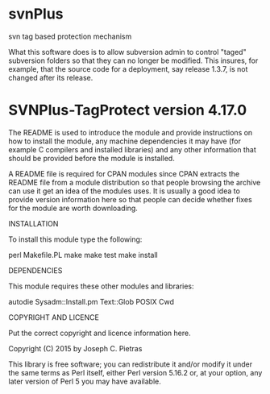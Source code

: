 # svnPlus
svn tag based protection mechanism

What this software does is to allow subversion admin to control "taged" subversion folders so that they can no longer be modified.
This insures, for example, that the source code for a deployment, say release 1.3.7, is not changed after its release.


SVNPlus-TagProtect version 4.17.0
=================================

The README is used to introduce the module and provide instructions on
how to install the module, any machine dependencies it may have (for
example C compilers and installed libraries) and any other information
that should be provided before the module is installed.

A README file is required for CPAN modules since CPAN extracts the
README file from a module distribution so that people browsing the
archive can use it get an idea of the modules uses. It is usually a
good idea to provide version information here so that people can
decide whether fixes for the module are worth downloading.

INSTALLATION

To install this module type the following:

   perl Makefile.PL
   make
   make test
   make install

DEPENDENCIES

This module requires these other modules and libraries:

   autodie
   Sysadm::Install.pm
   Text::Glob
   POSIX
   Cwd

COPYRIGHT AND LICENCE

Put the correct copyright and licence information here.

Copyright (C) 2015 by Joseph C. Pietras

This library is free software; you can redistribute it and/or modify
it under the same terms as Perl itself, either Perl version 5.16.2 or,
at your option, any later version of Perl 5 you may have available.

